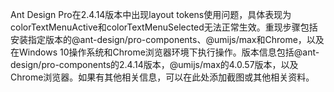 Ant Design Pro在2.4.14版本中出现layout tokens使用问题，具体表现为colorTextMenuActive和colorTextMenuSelected无法正常生效。重现步骤包括安装指定版本的@ant-design/pro-components、@umijs/max和Chrome，以及在Windows 10操作系统和Chrome浏览器环境下执行操作。版本信息包括@ant-design/pro-components的2.4.14版本，@umijs/max的4.0.57版本，以及Chrome浏览器。如果有其他相关信息，可以在此处添加截图或其他相关资料。
